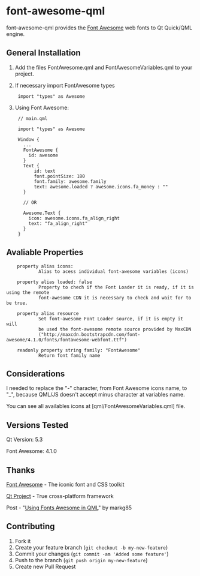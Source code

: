 font-awesome-qml
================

font-awesome-qml provides the [Font Awesome] web fonts to Qt Quick/QML engine.

## General Installation

1. Add the files FontAwesome.qml and FontAwesomeVariables.qml to your project.

1. If necessary import FontAwesome types

        import "types" as Awesome

1. Using Font Awesome:

        // main.qml

        import "types" as Awesome

        Window {
          ...
          FontAwesome {
            id: awesome
          }
          Text {
              id: text
              font.pointSize: 180
              font.family: awesome.family
              text: awesome.loaded ? awesome.icons.fa_money : ""
          }

          // OR

          Awesome.Text {
            icon: awesome.icons.fa_align_right
            text: "fa_align_right"
          }
        }

## Avaliable Properties

        property alias icons:
                Alias to acess individual font-awesome variables (icons)

        property alias loaded: false
                Property to chech if the Font Loader it is ready, if it is using the remote
                font-awesome CDN it is necessary to check and wait for to be true.

        property alias resource
                Set font-awesome Font Loader source, if it is empty it will
                be used the font-awesome remote source provided by MaxCDN
                ("http://maxcdn.bootstrapcdn.com/font-awesome/4.1.0/fonts/fontawesome-webfont.ttf")

        readonly property string family: "FontAwesome"
                Return font family name

## Considerations

I needed to replace the "-" character, from Font Awesome icons name, to  "_", because
QML/JS doesn't accept  minus character at variables name.

You can see all availables icons at [qml/FontAwesomeVariables.qml] file.

## Versions Tested

Qt Version: 5.3

Font Awesome: 4.1.0

## Thanks

[Font Awesome] - The iconic font and CSS toolkit

[Qt Project] - True cross-platform framework

Post - "[Using Fonts Awesome in QML]" by markg85

## Contributing

1. Fork it
2. Create your feature branch (`git checkout -b my-new-feature`)
3. Commit your changes (`git commit -am 'Added some feature'`)
4. Push to the branch (`git push origin my-new-feature`)
5. Create new Pull Request

[Font Awesome]: http://fortawesome.github.io/Font-Awesome/
[Qt Quick]: http://qt-project.org/doc/qt-5/qtquick-index.html
[Qt Project]: http://qt-project.org
[Using Fonts Awesome in QML]: http://kdeblog.mageprojects.com/2012/11/20/using-fonts-awesome-in-qml/
[qml/font/Variables.qml]: https://github.com/ricardodovalle/font-awesome-qml/blob/master/qml/FontAwesomeVariables.qml
